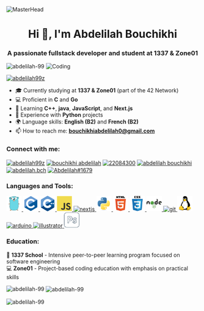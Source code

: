 ![MasterHead](https://camo.githubusercontent.com/48ec00ed4c84e771db4a1db90b56352923a8d644452a32b434d68e97006c9337/68747470733a2f2f63686b736b696c6c732e636f6d2f77702d636f6e74656e742f75706c6f6164732f323032302f30342f504e432d416e696d617465642d42616e6e6572732e676966)
<h1 align="center">Hi 👋, I'm Abdelilah Bouchikhi</h1>
<h3 align="center">A passionate fullstack developer and student at 1337 & Zone01</h3>
<img align="right" alt="Coding" width="400" src="https://cdn.dribbble.com/users/1708816/screenshots/15637256/media/f9826f0af8a49462f048262a8502035b.gif">
<p align="left"> <img src="https://komarev.com/ghpvc/?username=abdelilah-99&label=Profile%20views&color=0e75b6&style=flat" alt="abdelilah-99" /> </p>

<p align="left"> <a href="https://twitter.com/abdelilah99z" target="blank"><img src="https://img.shields.io/twitter/follow/abdelilah99z?logo=twitter&style=for-the-badge" alt="abdelilah99z" /></a> </p>

- 🎓 Currently studying at **1337 & Zone01** (part of the 42 Network)
- 💻 Proficient in **C** and **Go**
- 🌱 Learning **C++**, **java**, **JavaScript**, and **Next.js**
- 🐍 Experience with **Python** projects
- 🌍 Language skills: **English (B2)** and **French (B2)**
- 📫 How to reach me: **bouchikhiabdelilah0@gmail.com**

<h3 align="left">Connect with me:</h3>
<p align="left">
<a href="https://twitter.com/abdelilah99z" target="blank"><img align="center" src="https://raw.githubusercontent.com/rahuldkjain/github-profile-readme-generator/master/src/images/icons/Social/twitter.svg" alt="abdelilah99z" height="30" width="40" /></a>
<a href="https://linkedin.com/in/bouchikhi-abdelilah-a459561b9" target="blank"><img align="center" src="https://raw.githubusercontent.com/rahuldkjain/github-profile-readme-generator/master/src/images/icons/Social/linked-in-alt.svg" alt="bouchikhi abdelilah" height="30" width="40" /></a>
<a href="https://stackoverflow.com/users/22084300" target="blank"><img align="center" src="https://raw.githubusercontent.com/rahuldkjain/github-profile-readme-generator/master/src/images/icons/Social/stack-overflow.svg" alt="22084300" height="30" width="40" /></a>
<a href="https://fb.com/Abdelilah.bch99" target="blank"><img align="center" src="https://raw.githubusercontent.com/rahuldkjain/github-profile-readme-generator/master/src/images/icons/Social/facebook.svg" alt="abdelilah bouchikhi" height="30" width="40" /></a>
<a href="https://instagram.com/abdelilah.bch" target="blank"><img align="center" src="https://raw.githubusercontent.com/rahuldkjain/github-profile-readme-generator/master/src/images/icons/Social/instagram.svg" alt="abdelilah.bch" height="30" width="40" /></a>
<a href="https://discord.gg/#1679" target="blank"><img align="center" src="https://raw.githubusercontent.com/rahuldkjain/github-profile-readme-generator/master/src/images/icons/Social/discord.svg" alt="Abdelilah#1679" height="30" width="40" /></a>
</p>

<h3 align="left">Languages and Tools:</h3>
<p align="left"> 
<a href="https://golang.org" target="_blank" rel="noreferrer"> <img src="https://raw.githubusercontent.com/devicons/devicon/master/icons/go/go-original.svg" alt="go" width="40" height="40"/> </a>
<a href="https://www.cprogramming.com/" target="_blank" rel="noreferrer"> <img src="https://raw.githubusercontent.com/devicons/devicon/master/icons/c/c-original.svg" alt="c" width="40" height="40"/> </a> 
<a href="https://www.w3schools.com/cpp/" target="_blank" rel="noreferrer"> <img src="https://raw.githubusercontent.com/devicons/devicon/master/icons/cplusplus/cplusplus-original.svg" alt="cplusplus" width="40" height="40"/> </a>
<a href="https://developer.mozilla.org/en-US/docs/Web/JavaScript" target="_blank" rel="noreferrer"> <img src="https://raw.githubusercontent.com/devicons/devicon/master/icons/javascript/javascript-original.svg" alt="javascript" width="40" height="40"/> </a>
<a href="https://nextjs.org/" target="_blank" rel="noreferrer"> <img src="https://cdn.worldvectorlogo.com/logos/nextjs-2.svg" alt="nextjs" width="40" height="40"/> </a>
<a href="https://www.python.org" target="_blank" rel="noreferrer"> <img src="https://raw.githubusercontent.com/devicons/devicon/master/icons/python/python-original.svg" alt="python" width="40" height="40"/> </a>
<a href="https://www.w3.org/html/" target="_blank" rel="noreferrer"> <img src="https://raw.githubusercontent.com/devicons/devicon/master/icons/html5/html5-original-wordmark.svg" alt="html5" width="40" height="40"/> </a>
<a href="https://www.w3schools.com/css/" target="_blank" rel="noreferrer"> <img src="https://raw.githubusercontent.com/devicons/devicon/master/icons/css3/css3-original-wordmark.svg" alt="css3" width="40" height="40"/> </a>
<a href="https://nodejs.org" target="_blank" rel="noreferrer"> <img src="https://raw.githubusercontent.com/devicons/devicon/master/icons/nodejs/nodejs-original-wordmark.svg" alt="nodejs" width="40" height="40"/> </a>
<a href="https://git-scm.com/" target="_blank" rel="noreferrer"> <img src="https://www.vectorlogo.zone/logos/git-scm/git-scm-icon.svg" alt="git" width="40" height="40"/> </a>
<a href="https://www.linux.org/" target="_blank" rel="noreferrer"> <img src="https://raw.githubusercontent.com/devicons/devicon/master/icons/linux/linux-original.svg" alt="linux" width="40" height="40"/> </a>
<a href="https://www.arduino.cc/" target="_blank" rel="noreferrer"> <img src="https://cdn.worldvectorlogo.com/logos/arduino-1.svg" alt="arduino" width="40" height="40"/> </a>
<a href="https://www.adobe.com/in/products/illustrator.html" target="_blank" rel="noreferrer"> <img src="https://www.vectorlogo.zone/logos/adobe_illustrator/adobe_illustrator-icon.svg" alt="illustrator" width="40" height="40"/> </a>
<a href="https://www.photoshop.com/en" target="_blank" rel="noreferrer"> <img src="https://raw.githubusercontent.com/devicons/devicon/master/icons/photoshop/photoshop-line.svg" alt="photoshop" width="40" height="40"/> </a>
</p>

<h3 align="left">Education:</h3>
<p align="left">
🚀 <strong>1337 School</strong> - Intensive peer-to-peer learning program focused on software engineering<br>
💻 <strong>Zone01</strong> - Project-based coding education with emphasis on practical skills
</p>

<p><img align="left" src="https://github-readme-stats.vercel.app/api/top-langs?username=abdelilah-99&show_icons=true&locale=en&layout=compact" alt="abdelilah-99" /></p>

<p>&nbsp;<img align="center" src="https://github-readme-stats.vercel.app/api?username=abdelilah-99&show_icons=true&locale=en" alt="abdelilah-99" /></p>

<p><img align="center" src="https://github-readme-streak-stats.herokuapp.com/?user=abdelilah-99&" alt="abdelilah-99" /></p>
